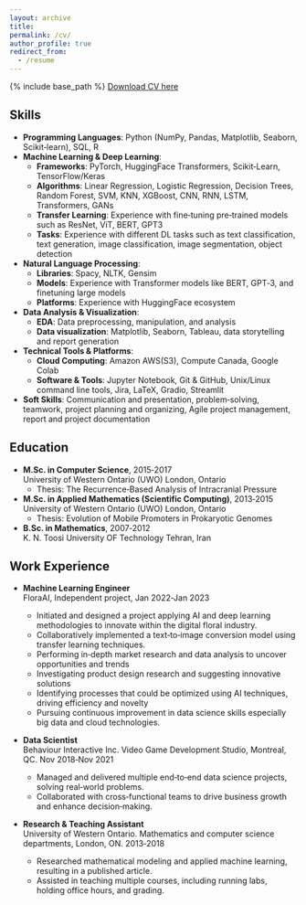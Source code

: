 ```yaml
---
layout: archive
title:
permalink: /cv/
author_profile: true
redirect_from:
  - /resume
---
```

{% include base_path %}
[Download CV here](https://ir.lib.uwo.ca/etd/5156/)

## Skills                    
- **Programming Languages**: Python (NumPy, Pandas, Matplotlib, Seaborn, Scikit‑learn), SQL, R             
- **Machine Learning & Deep Learning**:                    
  - **Frameworks**: PyTorch, HuggingFace Transformers, Scikit‑Learn, TensorFlow/Keras             
  - **Algorithms**: Linear Regression, Logistic Regression, Decision Trees, Random Forest, SVM, KNN, XGBoost, CNN, RNN, LSTM, Transformers, GANs             
  - **Transfer Learning**: Experience with fine‑tuning pre‑trained models such as ResNet, ViT, BERT, GPT3           
  - **Tasks**: Experience with different DL tasks such as text classification, text generation, image classification, image segmentation, object detection            
- **Natural Language Processing**:            
  - **Libraries**: Spacy, NLTK, Gensim            
  - **Models**: Experience with Transformer models like BERT, GPT‑3, and finetuning large models            
  - **Platforms**: Experience with HuggingFace ecosystem            
- **Data Analysis & Visualization**:            
  - **EDA**: Data preprocessing, manipulation, and analysis            
  - **Data visualization**: Matplotlib, Seaborn, Tableau, data storytelling and report generation            
- **Technical Tools & Platforms**:            
  - **Cloud Computing**: Amazon AWS(S3), Compute Canada, Google Colab            
  - **Software & Tools**: Jupyter Notebook, Git & GitHub, Unix/Linux command line tools, Jira, LaTeX, Gradio, Streamlit            
- **Soft Skills**: Communication and presentation, problem‑solving, teamwork, project planning and organizing, Agile project management, report and project documentation            

## Education      
- **M.Sc. in Computer Science**, 2015‑2017           
   University of Western Ontario (UWO) London, Ontario            
  - Thesis: The Recurrence‑Based Analysis of Intracranial Pressure           
- **M.Sc. in Applied Mathematics (Scientific Computing)**, 2013‑2015  
  University of Western Ontario (UWO) London, Ontario  
  - Thesis: Evolution of Mobile Promoters in Prokaryotic Genomes        
- **B.Sc. in Mathematics**, 2007‑2012         
  K. N. Toosi University OF Technology Tehran, Iran          

## Work Experience       
- **Machine Learning Engineer**            
  FloraAI, Independent project, Jan 2022‑Jan 2023
  - Initiated and designed a project applying AI and deep learning methodologies to innovate within the digital floral industry.
  - Collaboratively implemented a text‑to‑image conversion model using transfer learning techniques.
  - Performing in‑depth market research and data analysis to uncover opportunities and trends
  - Investigating product design research and suggesting innovative solutions
  - Identifying processes that could be optimized using AI techniques, driving efficiency and novelty
  - Pursuing continuous improvement in data science skills especially big data and cloud technologies.


- **Data Scientist**           
  Behaviour Interactive Inc. Video Game Development Studio, Montreal, QC. Nov 2018‑Nov 2021          
  - Managed and delivered multiple end‑to‑end data science projects, solving real‑world problems.          
  - Collaborated with cross‑functional teams to drive business growth and enhance decision‑making.         

- **Research & Teaching Assistant**            
  University of Western Ontario. Mathematics and computer science departments, London, ON. 2013‑2018            
  - Researched mathematical modeling and applied machine learning, resulting in a published article.                 
  - Assisted in teaching multiple courses, including running labs, holding office hours, and grading.                
